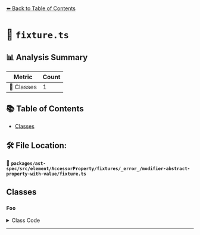 [⬅️ Back to Table of Contents](../../../../../../../../index.md)

# 📄 `fixture.ts`

## 📊 Analysis Summary

| Metric | Count |
|--------|-------|
| 🧱 Classes | 1 |

## 📚 Table of Contents

- [Classes](#classes)

## 🛠️ File Location:
📂 **`packages/ast-spec/src/element/AccessorProperty/fixtures/_error_/modifier-abstract-property-with-value/fixture.ts`**

## Classes

### `Foo`

<details><summary>Class Code</summary>

```ts
abstract class Foo {
  abstract property = 1;
}
```
</details>


---